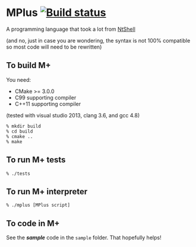 # MPlus [![Build status](https://ci.appveyor.com/api/projects/status/825xhlrdh0eahyrf/branch/master?svg=true)](https://ci.appveyor.com/project/plankp/m-plus/branch/master)

A programming language that took a lot from [NtShell](https://github.com/plankp/NtShell)

(and no, just in case you are wondering, the syntax is not 100% compatible so most code will need to be rewritten)

## To build M+

You need:
*  CMake >= 3.0.0
*  C99 supporting compiler
*  C++11 supporting compiler

(tested with visual studio 2013, clang 3.6, and gcc 4.8)

```
% mkdir build
% cd build
% cmake ..
% make
```

## To run M+ tests

`% ./tests`

## To run M+ interpreter

`% ./mplus [MPlus script]`

## To code in M+

See the *__sample__* code in the `sample` folder. That hopefully helps! 
